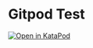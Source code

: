 # Gitpod Test

[![Open in KataPod](https://gitpod.io/button/open-in-gitpod.svg)](https://katapod.hadesarchitect.link/#https://github.com/HadesArchitect/GitpodTest/)
